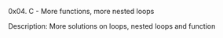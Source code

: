 0x04. C - More functions, more nested loops

Description: More solutions on loops, nested loops and function

